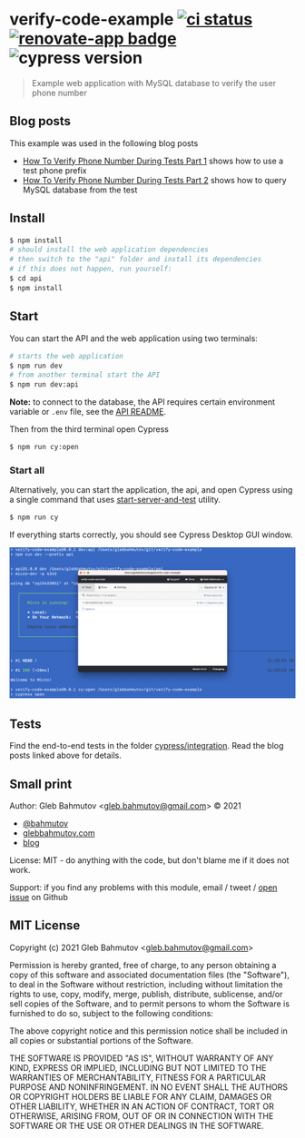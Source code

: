 # verify-code-example [![ci status][ci image]][ci url] [![renovate-app badge][renovate-badge]][renovate-app] ![cypress version](https://img.shields.io/badge/cypress-8.3.1-brightgreen)

> Example web application with MySQL database to verify the user phone number

## Blog posts

This example was used in the following blog posts

- [How To Verify Phone Number During Tests Part 1](https://glebbahmutov.com/blog/verify-phone-part-one/) shows how to use a test phone prefix
- [How To Verify Phone Number During Tests Part 2](https://glebbahmutov.com/blog/verify-phone-part-two/) shows how to query MySQL database from the test

## Install

```bash
$ npm install
# should install the web application dependencies
# then switch to the "api" folder and install its dependencies
# if this does not happen, run yourself:
$ cd api
$ npm install
```

## Start

You can start the API and the web application using two terminals:

```bash
# starts the web application
$ npm run dev
# from another terminal start the API
$ npm run dev:api
```

**Note:** to connect to the database, the API requires certain environment variable or `.env` file, see the [API README](./api/README.md).

Then from the third terminal open Cypress

```bash
$ npm run cy:open
```

### Start all

Alternatively, you can start the application, the api, and open Cypress using a single command that uses [start-server-and-test](https://github.com/bahmutov/start-server-and-test) utility.

```bash
$ npm run cy
```

If everything starts correctly, you should see Cypress Desktop GUI window.

![The app, api, and Cypress started](./images/cy.png)

## Tests

Find the end-to-end tests in the folder [cypress/integration](./cypress/integration). Read the blog posts linked above for details.

## Small print

Author: Gleb Bahmutov &lt;gleb.bahmutov@gmail.com&gt; &copy; 2021

- [@bahmutov](https://twitter.com/bahmutov)
- [glebbahmutov.com](https://glebbahmutov.com)
- [blog](https://glebbahmutov.com/blog)

License: MIT - do anything with the code, but don't blame me if it does not work.

Support: if you find any problems with this module, email / tweet /
[open issue](https://github.com/bahmutov/verify-code-example/issues) on Github

## MIT License

Copyright (c) 2021 Gleb Bahmutov &lt;gleb.bahmutov@gmail.com&gt;

Permission is hereby granted, free of charge, to any person
obtaining a copy of this software and associated documentation
files (the "Software"), to deal in the Software without
restriction, including without limitation the rights to use,
copy, modify, merge, publish, distribute, sublicense, and/or sell
copies of the Software, and to permit persons to whom the
Software is furnished to do so, subject to the following
conditions:

The above copyright notice and this permission notice shall be
included in all copies or substantial portions of the Software.

THE SOFTWARE IS PROVIDED "AS IS", WITHOUT WARRANTY OF ANY KIND,
EXPRESS OR IMPLIED, INCLUDING BUT NOT LIMITED TO THE WARRANTIES
OF MERCHANTABILITY, FITNESS FOR A PARTICULAR PURPOSE AND
NONINFRINGEMENT. IN NO EVENT SHALL THE AUTHORS OR COPYRIGHT
HOLDERS BE LIABLE FOR ANY CLAIM, DAMAGES OR OTHER LIABILITY,
WHETHER IN AN ACTION OF CONTRACT, TORT OR OTHERWISE, ARISING
FROM, OUT OF OR IN CONNECTION WITH THE SOFTWARE OR THE USE OR
OTHER DEALINGS IN THE SOFTWARE.

[ci image]: https://github.com/bahmutov/verify-code-example/workflows/ci/badge.svg?branch=main
[ci url]: https://github.com/bahmutov/verify-code-example/actions
[renovate-badge]: https://img.shields.io/badge/renovate-app-blue.svg
[renovate-app]: https://renovateapp.com/
